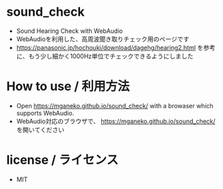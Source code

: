 # sound_check

- Sound Hearing Check with WebAudio
- WebAudioを利用した、高周波聞き取りチェック用のページです
- https://panasonic.jp/hochouki/download/dagehg/hearing2.html を参考に、もう少し細かく1000Hz単位でチェックできるようにしました

# How to use / 利用方法

- Open https://mganeko.github.io/sound_check/ with a browaser which supports WebAudio.
- WebAudio対応のブラウザで、 https://mganeko.github.io/sound_check/ を開いてください


# license / ライセンス

- MIT
